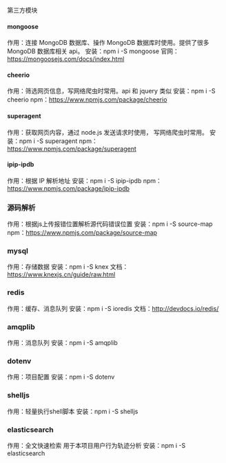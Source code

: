 第三方模块

#### mongoose

作用：连接 MongoDB 数据库、操作 MongoDB 数据库时使用。提供了很多 MongoDB 数据库相关 api。
安装：npm i -S mongoose
官网：https://mongoosejs.com/docs/index.html

#### cheerio

作用：筛选网页信息，写网络爬虫时常用。api 和 jquery 类似
安装：npm i -S cheerio
npm：https://www.npmjs.com/package/cheerio

#### superagent

作用：获取网页内容，通过 node.js 发送请求时使用， 写网络爬虫时常用。
安装：npm i -S superagent
npm：https://www.npmjs.com/package/superagent

#### ipip-ipdb

作用：根据 IP 解析地址
安装：npm i -S ipip-ipdb
npm：https://www.npmjs.com/package/ipip-ipdb

### 源码解析

作用：根据js上传报错位置解析源代码错误位置
安装：npm i -S source-map
npm：https://www.npmjs.com/package/source-map

### mysql 

作用：存储数据
安装：npm i -S knex
文档：https://www.knexjs.cn/guide/raw.html

### redis

作用：缓存、消息队列
安装：npm i -S ioredis 
文档：http://devdocs.io/redis/

### amqplib

作用：消息队列
安装：npm i -S amqplib

### dotenv

作用：项目配置
安装：npm i -S dotenv

### shelljs

作用：轻量执行shell脚本
安装：npm i -S shelljs

### elasticsearch

作用：全文快速检索 用于本项目用户行为轨迹分析
安装：npm i -S elasticsearch